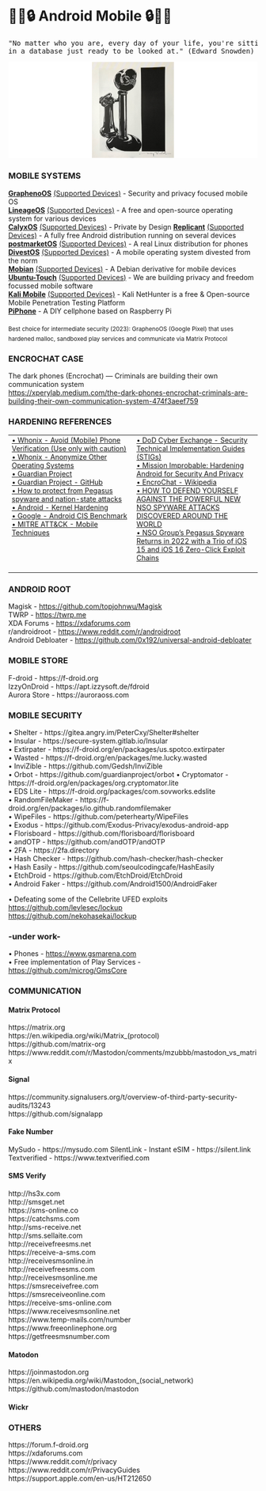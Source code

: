 # 📱🦊🔒 Android Mobile 🔒🦊📱

<pre>"No matter who you are, every day of your life, you're sitting
in a database just ready to be looked at." (Edward Snowden) </pre>

![banner](.data/telephone_1986_-_andy_warhol_830px.png)

### MOBILE SYSTEMS
**[GraphenoOS](https://grapheneos.org)** [(Supported Devices)](https://grapheneos.org/faq#supported-devices) - Security and privacy focused mobile OS   
**[LineageOS](https://wiki.lineageos.org/)** [(Supported Devices)](https://wiki.lineageos.org/devices/) - A free and open-source operating system for various devices   
**[CalyxOS](https://calyxos.org)** [(Supported Devices)](https://calyxos.org/) - Private by Design
**[Replicant](https://www.replicant.us/)** [(Supported Devices)](https://redmine.replicant.us/projects/replicant/wiki/DeviceStatus) - A fully free Android distribution running on several devices   
**[postmarketOS](https://postmarketos.org/)** [(Supported Devices)](https://wiki.postmarketos.org/wiki/Devices) - A real Linux distribution for phones       
**[DivestOS](https://divestos.org/)** [(Supported Devices)](https://divestos.org/pages/devices) - A mobile operating system divested from the norm   
**[Mobian](https://mobian-project.org/)** [(Supported Devices)](https://wiki.debian.org/Mobian/Devices) - A Debian derivative for mobile devices   
**[Ubuntu-Touch](https://ubuntu-touch.io/)** [(Supported Devices)](https://ubports.com/nl/supported-products) - We are building privacy and freedom focussed mobile software   
**[Kali Mobile](https://www.kali.org/get-kali/#kali-mobile)** [(Supported Devices)](https://www.kali.org/get-kali/#kali-mobile) - Kali NetHunter is a free & Open-source Mobile Penetration Testing Platform  
**[PiPhone](https://github.com/climberhunt/PiPhone)** - A DIY cellphone based on Raspberry Pi

<sub>Best choice for intermediate security (2023): GraphenoOS (Google Pixel) that uses hardened malloc, sandboxed play services and communicate via Matrix Protocol</sub>    

### ENCROCHAT CASE

The dark phones (Encrochat) — Criminals are building their own communication system    
https://xperylab.medium.com/the-dark-phones-encrochat-criminals-are-building-their-own-communication-system-474f3aeef759    

### HARDENING REFERENCES  

<table style="width: 100%" cellspacing="0" cellpadding="0">
  <tr>
    <td align="left" valign="top" style="width: 50%">
    <a href="https://www.whonix.org/wiki/Tips_on_Remaining_Anonymous#Avoid_(Mobile)_Phone_Verification_(Use_only_with_caution)" target="_blank">• Whonix - Avoid (Mobile) Phone Verification (Use only with caution)</a><br>
    <a href="https://www.whonix.org/wiki/Other_Operating_Systems" target="_blank">• Whonix - Anonymize Other Operating Systems</a><br><a href="https://guardianproject.info" target="_blank">• Guardian Project</a><br>
    <a href="https://github.com/guardianproject" target="_blank">• Guardian Project - GitHub</a><br>
    <a href="https://github.com/aronmolnar/smartphone-hardening-guide/blob/main/clean_dirty_concept.md" target="_blank">• How to protect from Pegasus spyware and nation-state attacks</a><br><a href="https://source.android.com/docs/core/architecture/kernel/hardening" target="_blank">• Android - Kernel Hardening</a><br>
    <a href="https://www.cisecurity.org/benchmark/google_android" target="_blank">• Google - Android CIS Benchmark</a><br>
    <a href="https://attack.mitre.org/techniques/mobile/" target="_blank">• MITRE ATT&CK - Mobile Techniques</a><br>
    </td>    
    <td align="left" valign="top" style="width: 50%">
    <a href="https://public.cyber.mil/stigs/downloads/?_dl_facet_stigs=mobility" target="_blank" rel="noopener noreferrer">• DoD Cyber Exchange - Security Technical Implementation Guides (STIGs)</a><br>
    <a href="https://blog.torproject.org/mission-improbable-hardening-android-security-and-privacy" target="_blank">• Mission Improbable: Hardening Android for Security And Privacy</a><br>
    <a href="https://en.wikipedia.org/wiki/EncroChat" target="_blank">• EncroChat - Wikipedia</a><br>
    <a href="https://theintercept.com/2021/07/27/pegasus-nso-spyware-security" target="_blank">• HOW TO DEFEND YOURSELF AGAINST THE POWERFUL NEW NSO SPYWARE ATTACKS DISCOVERED AROUND THE WORLD</a><br>
    <a href="https://citizenlab.ca/2023/04/nso-groups-pegasus-spyware-returns-in-2022" target="_blank">• NSO Group’s Pegasus Spyware Returns in 2022 with a Trio of iOS 15 and iOS 16 Zero-Click Exploit Chains</a><br>
    <a href="" target="_blank"></a><br>
    </td>    
  </tr>
</table>


<h3>ANDROID ROOT</h3>

Magisk - https://github.com/topjohnwu/Magisk</br>
TWRP - https://twrp.me</br>
XDA Forums - https://xdaforums.com</br>
r/androidroot - https://www.reddit.com/r/androidroot</br>
Android Debloater - https://github.com/0x192/universal-android-debloater</br>

<h3>MOBILE STORE</h3>
F-droid - https://f-droid.org</br>
IzzyOnDroid - https://apt.izzysoft.de/fdroid</br>
Aurora Store - https://auroraoss.com</br>

<h3>MOBILE SECURITY</h3>
• Shelter - https://gitea.angry.im/PeterCxy/Shelter#shelter</br>
• Insular - https://secure-system.gitlab.io/Insular</br>
• Extirpater - https://f-droid.org/en/packages/us.spotco.extirpater</br>
• Wasted - https://f-droid.org/en/packages/me.lucky.wasted</br>
• InviZible - https://github.com/Gedsh/InviZible</br>
• Orbot - https://github.com/guardianproject/orbot
• Cryptomator - https://f-droid.org/en/packages/org.cryptomator.lite</br>
• EDS Lite - https://f-droid.org/packages/com.sovworks.edslite</br>
• RandomFileMaker - https://f-droid.org/en/packages/io.github.randomfilemaker</br>
• WipeFiles - https://github.com/peterhearty/WipeFiles</br>
• Exodus - https://github.com/Exodus-Privacy/exodus-android-app</br>
• Florisboard - https://github.com/florisboard/florisboard</br>
• andOTP - https://github.com/andOTP/andOTP</br>
• 2FA - https://2fa.directory</br>
• Hash Checker - https://github.com/hash-checker/hash-checker</br>
• Hash Easily - https://github.com/seoulcodingcafe/HashEasily</br>
• EtchDroid - https://github.com/EtchDroid/EtchDroid</br>
• Android Faker - https://github.com/Android1500/AndroidFaker</br>

• Defeating some of the Cellebrite UFED exploits</br>
https://github.com/levlesec/lockup</br>
https://github.com/nekohasekai/lockup</br>


### -under work-    
• Phones - https://www.gsmarena.com</br>
• Free implementation of Play Services - https://github.com/microg/GmsCore</br>

<h3>COMMUNICATION</h3>

<h4>Matrix Protocol</h4>
https://matrix.org</br>
https://en.wikipedia.org/wiki/Matrix_(protocol)</br>
https://github.com/matrix-org</br>
https://www.reddit.com/r/Mastodon/comments/mzubbb/mastodon_vs_matrix</br>

<h4>Signal</h4>
https://community.signalusers.org/t/overview-of-third-party-security-audits/13243</br>
https://github.com/signalapp</br>


<h4>Fake Number</h4>
MySudo - https://mysudo.com
SilentLink - Instant eSIM - https://silent.link
Textverified - https://www.textverified.com

<h4>SMS Verify</h4>
http://hs3x.com</br>
http://smsget.net</br>
https://sms-online.co</br>
https://catchsms.com</br>
http://sms-receive.net</br>
http://sms.sellaite.com</br>
http://receivefreesms.net</br>
https://receive-a-sms.com</br>
http://receivesmsonline.in</br>
http://receivefreesms.com</br>
http://receivesmsonline.me</br>
https://smsreceivefree.com</br>
https://smsreceiveonline.com</br>
https://receive-sms-online.com</br>
https://www.receivesmsonline.net</br>
https://www.temp-mails.com/number</br>
https://www.freeonlinephone.org</br>
https://getfreesmsnumber.com</br>

<h4>Matodon</h4> 
https://joinmastodon.org</br>
https://en.wikipedia.org/wiki/Mastodon_(social_network)</br>
https://github.com/mastodon/mastodon</br>

<h4>Wickr</h4>

<h3>OTHERS</h3>
https://forum.f-droid.org</br>
https://xdaforums.com</br>
https://www.reddit.com/r/privacy</br>
https://www.reddit.com/r/PrivacyGuides</br>
https://support.apple.com/en-us/HT212650</br>

